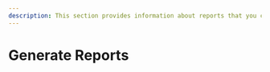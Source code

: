 ```yaml
---
description: This section provides information about reports that you can generate in SysKit Point.
---
```


# Generate Reports
